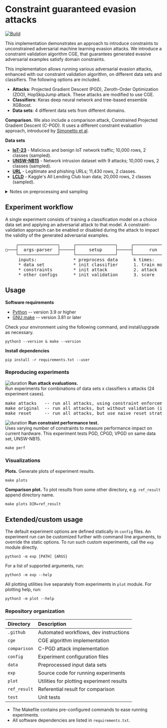 # Constraint guaranteed evasion attacks

[![Build](https://github.com/aucad/new-experiments/actions/workflows/build.yml/badge.svg)](https://github.com/aucad/new-experiments/actions/workflows/build.yml)

This implementation demonstrates an approach to introduce constraints to unconstrained adversarial machine learning evasion attacks.
We introduce a constraint validation algorithm CGE, that guarantees generated evasive adversarial examples satisfy domain constraints.

This implementation allows running various adversarial evasion attacks, enhanced with our constraint validation algorithm, on different data sets and classifiers.
The following options are included.

- **Attacks**: Projected Gradient Descent (PGD), Zeroth-Order Optimization (ZOO), HopSkipJump attack. These attacks are modified to use CGE.
- **Classifiers**: Keras deep neural network and tree-based ensemble XGBoost.
- **Data sets**: 4 different data sets from different domains.

**Comparison.** We also include a comparison attack, Constrained Projected Gradient Descent (C-PGD).
It uses a different constraint evaluation approach, introduced by [Simonetto et al](https://arxiv.org/abs/2112.01156).

**Data sets**

- [**IoT-23**](https://doi.org/10.5281/zenodo.4743746) - Malicious and benign IoT network traffic; 10,000 rows, 2 classes (sampled).
- [**UNSW-NB15**](https://doi.org/10.1109/MilCIS.2015.7348942) - Network intrusion dataset with 9 attacks; 10,000 rows, 2 classes (sampled). 
- [**URL**](https://doi.org/10.1016/j.engappai.2021.104347) - Legitimate and phishing URLs; 11,430 rows, 2 classes.
- [**LCLD**](https://www.kaggle.com/datasets/wordsforthewise/lending-club) - Kaggle's All Lending Club loan data; 20,000 rows, 2 classes (sampled).

<details>
<summary>Notes on preprocessing and sampling</summary>
<ul>
<li>The input data must be numeric and parse to a numeric type (<code>NULL</code> should be a null, not <code>-</code>, etc.).</li>
<li>Categorical attributes must be one-hot encoded.</li>
<li>Data sets should not be normalized, because this will be done automatically (otherwise the constraints must include manual scaling).</li>
<li>All data sets have 50/50 class label distribution.</li>
<li>The provided sampled data sets were generated by random sampling, without replacement, using Weka's supervised instance <a href="https://waikato.github.io/weka-blog/posts/2019-01-30-sampling/" target="_blank">SpreadSubsample</a>.</li>
</ul>
</details>

## Experiment workflow

A single experiment consists of training a classification model on a choice data set and applying an adversarial attack to that model. A constraint-validation approach can be enabled or disabled during the attack to impact the validity of the generated adversarial examples.

<pre>
    ┌───────────────┐     ┌───────────────┐     ┌───────────────┐     ┌───────────────┐ 
○───┤  args-parser  ├─────┤     setup     ├─────┤      run      ├─────┤      end      ├───◎
    └───────────────┘     └───────────────┘     └───────────────┘     └───────────────┘
     inputs:              * preprocess data      k times:                write result
     * data set           * init classifier      1. train model     
     * constraints        * init attack          2. attack
     * other configs      * init validation      3. score
</pre>

## Usage

**Software requirements**

* [Python](https://www.python.org/downloads/) -- version 3.9 or higher
* [GNU make](https://www.gnu.org/software/make/manual/make.html) -- version 3.81 or later

Check your environment using the following command, and install/upgrade as necessary.

```
python3 --version & make --version
```

**Install dependencies**

```
pip install -r requirements.txt --user
```

### Reproducing experiments

![duration](https://img.shields.io/badge/%F0%9F%95%92%2024%E2%80%9448%20hours/each-FFFF00?style=flat-square) **Run attack evaluations.**   
Run experiments for combinations of data sets x classifiers x attacks (24 experiment cases). 

<pre>
make attacks   -- run all attacks, using constraint enforcement.
make original  -- run all attacks, but without validation (ignore constraints).
make reset     -- run all attacks, but use naive reset strategy.
</pre>

![duration](https://img.shields.io/badge/%F0%9F%95%92%2030%20min%20%E2%80%94%203%20h-FFFF00?style=flat-square) **Run constraint performance test.**   
Uses varying number of constraints to measure performance impact on current hardware. 
This experiment tests PGD, CPGD, VPGD on same data set, UNSW-NB15.

```
make perf
```

### Visualizations

**Plots.** Generate plots of experiment results.

```
make plots
```

**Comparison plot.** To plot results from some other directory, e.g. `ref_result` append directory name.

```
make plots DIR=ref_result
```

## Extended/custom usage

The default experiment options are defined statically in `config` files.
An experiment run can be customized further with command line arguments, to override the static options.
To run such custom experiments, call the `exp` module directly.

```
python3 -m exp [PATH] {ARGS}
```

For a list of supported arguments, run:

```
python3 -m exp --help
```

All plotting utilities live separately from experiments in `plot` module.
For plotting help, run:

```
python3 -m plot --help
```

### Repository organization

| Directory    | Description                               |
|:-------------|:------------------------------------------|
| `.github`    | Automated workflows, dev instructions     |
| `cge`        | CGE algorithm implementation              |
| `comparison` | C-PGD attack implementation               |
| `config`     | Experiment configuration files            |
| `data`       | Preprocessed input data sets              |
| `exp`        | Source code for running experiments       |
| `plot`       | Utilities for plotting experiment results |
| `ref_result` | Referential result for comparison         |
| `test`       | Unit tests                                |

- The Makefile contains pre-configured commands to ease running experiments.
- All software dependencies are listed in `requirements.txt`.
